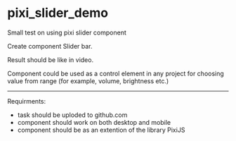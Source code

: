 # pixi_slider_demo


Small test on using pixi slider component

Create component Slider bar.

Result should be like in video.

Component could be used as a control element in any project for choosing value from range (for example, volume, brightness etc.)


---


Requirments:

* task should be uploded to github.com
* component should work on both desktop and mobile
* component should be as an extention of the library PixiJS